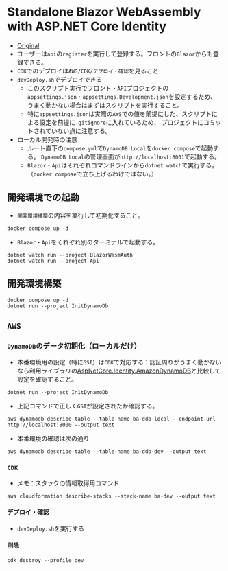 # Standalone Blazor WebAssembly with ASP.NET Core Identity

- [Original](https://github.com/dotnet/blazor-samples/tree/main/8.0/BlazorWebAssemblyStandaloneWithIdentity)
- ユーザーは`api`の`register`を実行して登録する。フロントの`Blazor`からも登録できる。
- `CDK`でのデプロイは`AWS/CDK/デプロイ・確認`を見ること
- `devDeploy.sh`でデプロイできる
  - このスクリプト実行でフロント・`API`プロジェクトの`appsettings.json`・`appsettings.Development.json`を設定するため、
    うまく動かない場合はまずはスクリプトを実行すること。
  - 特に`appsettings.json`は実際の`AWS`での値を前提にした、スクリプトによる設定を前提に`.gitignore`に入れているため、
    プロジェクトにコミットされていない点に注意する。
- ローカル開発時の注意
  - ルート直下の`compose.yml`で`DynamoDB Local`を`docker compose`で起動する。
    `DynamoDB Local`の管理画面が`http://localhost:8001`で起動する。
  - `Blazor`・`Api`はそれぞれコマンドラインから`dotnet watch`で実行する。
    （`docker compose`で立ち上げるわけではない。）

## 開発環境での起動

- `開発環境構築`の内容を実行して初期化すること。

```shell
docker compose up -d
```

- `Blazor`・`Api`をそれぞれ別のターミナルで起動する。

```shell
dotnet watch run --project BlazorWasmAuth
dotnet watch run --project Api
````

## 開発環境構築

```shell
docker compose up -d
dotnet run --project InitDynamoDb
```

## `AWS`

### `DynamoDB`のデータ初期化（ローカルだけ）

- 本番環境用の設定（特に`GSI`）は`CDK`で対応する：認証周りがうまく動かないなら利用ライブラリの[AspNetCore.Identity.AmazonDynamoDB](https://github.com/ganhammar/AspNetCore.Identity.AmazonDynamoDB/blob/main/src/AspNetCore.Identity.AmazonDynamoDB/Setup/DynamoDbTableSetup.cs#L52)と比較して設定を確認すること。

```shell
dotnet run --project InitDynamoDb
```

- 上記コマンドで正しく`GSI`が設定されたか確認する。

```shell
aws dynamodb describe-table --table-name ba-ddb-local --endpoint-url http://localhost:8000 --output text
```

- 本番環境の確認は次の通り

```shell
aws dynamodb describe-table --table-name ba-ddb-dev --output text
```

### `CDK`

- メモ：スタックの情報取得用コマンド

```shell
aws cloudformation describe-stacks --stack-name ba-dev --output text
```

#### デプロイ・確認

- `devDeploy.sh`を実行する

#### 削除

```shell
cdk destroy --profile dev
```
